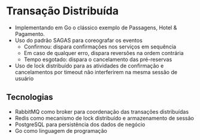 # Transação Distribuída

* Implementando em Go o clássico exemplo de Passagens, Hotel & Pagamento.
* Uso do padrão SAGAS para coreografar os eventos
  * Confirmou: dispara confirmações nos serviços em sequência
  * Em caso de qualquer erro, dispara reversões na ordem contrária
  * Tempo esgotado: dispara o cancelamento das pré-reservas
* Uso de lock distribuído para as atividades de confirmação e cancelamentos por timeout não interferirem na mesma sessão de usuário

## Tecnologias

* RabbitMQ como broker para coordenação das transações distribuídas
* Redis como mecanismo de lock distribuído e armazenamento de sessão
* PostgreSQL para persistência dos dados de negócio
* Go como linguagem de programação